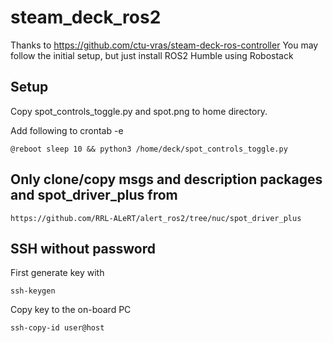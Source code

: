 # steam_deck_ros2

Thanks to https://github.com/ctu-vras/steam-deck-ros-controller
You may follow the initial setup, but just install ROS2 Humble using Robostack

## Setup

Copy spot_controls_toggle.py and spot.png to home directory.


Add following to crontab -e
```
@reboot sleep 10 && python3 /home/deck/spot_controls_toggle.py
```

## Only clone/copy msgs and description packages and spot_driver_plus from
```
https://github.com/RRL-ALeRT/alert_ros2/tree/nuc/spot_driver_plus
```

## SSH without password
First generate key with
```
ssh-keygen
```
Copy key to the on-board PC
```
ssh-copy-id user@host
```
